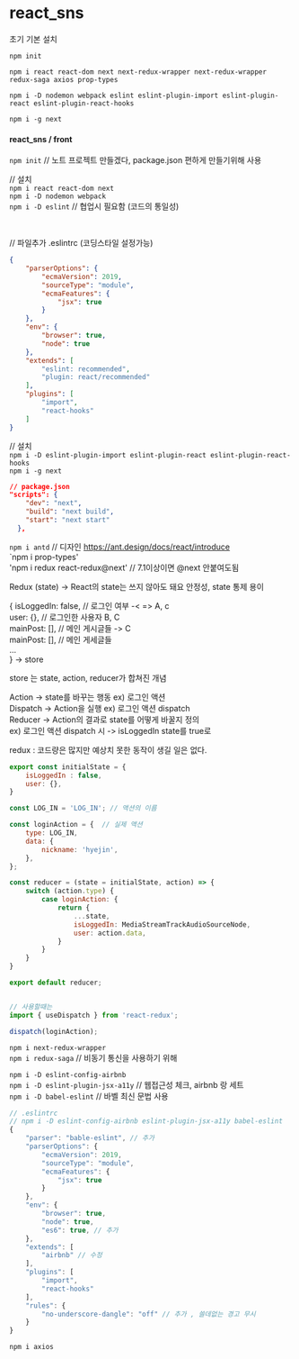 # react_sns

초기 기본 설치  

```
npm init

npm i react react-dom next next-redux-wrapper next-redux-wrapper redux-saga axios prop-types

npm i -D nodemon webpack eslint eslint-plugin-import eslint-plugin-react eslint-plugin-react-hooks 

npm i -g next
```

#### react_sns / front

`npm init`  // 노트 프로젝트 만들겠다, package.json 편하게 만들기위해 사용


// 설치  
`npm i react react-dom next`  
`npm i -D nodemon webpack`  
`npm i -D eslint` // 협업시 필요함 (코드의 통일성)

<br>

// 파일추가
.eslintrc (코딩스타일 설정가능)
``` json
{
    "parserOptions": {
        "ecmaVersion": 2019,
        "sourceType": "module",
        "ecmaFeatures": {
            "jsx": true
        }
    },
    "env": {
        "browser": true,
        "node": true
    },
    "extends": [
        "eslint: recommended",
        "plugin: react/recommended"
    ],
    "plugins": [
        "import",
        "react-hooks"
    ]
}
```


// 설치  
`npm i -D eslint-plugin-import eslint-plugin-react eslint-plugin-react-hooks`  
`npm i -g next`  
```json
// package.json
"scripts": {
    "dev": "next",
    "build": "next build",
    "start": "next start"
  },
```
`npm i antd`  // 디자인 https://ant.design/docs/react/introduce  
`npm i prop-types'  
'npm i redux react-redux@next' // 7.1이상이면 @next 안붙여도됨  


Redux (state) -> React의 state는 쓰지 않아도 돼요 
안정성, state 통제 용이  

{ 
    isLoggedIn: false, // 로그인 여부 -<  => A, c   
    user: {}, // 로그인한 사용자 B, C   
    mainPost: [], // 메인 게시글들 -> C  
    mainPost: [], // 메인 게세글들  
    ...  
} -> store  

store 는 state, action, reducer가 합쳐진 개념  

Action -> state를 바꾸는 행동 ex) 로그인 액션  
Dispatch -> Action을 실행     ex) 로그인 액션 dispatch   
Reducer -> Action의 결과로 state를 어떻게 바꿀지 정의  
ex) 로그인 액션 dispatch 시 -> isLoggedIn state를 true로  

redux : 코드량은 많지만 예상치 못한 동작이 생길 일은 없다.

```js
export const initialState = {
    isLoggedIn : false,
    user: {},
}

const LOG_IN = 'LOG_IN'; // 액션의 이름

const loginAction = {  // 실제 액션
    type: LOG_IN,
    data: {
        nickname: 'hyejin',
    },
};

const reducer = (state = initialState, action) => {
    switch (action.type) {
        case loginAction: {
            return {
                ...state,
                isLoggedIn: MediaStreamTrackAudioSourceNode,
                user: action.data,
            }
        }
    }
}

export default reducer;


// 사용할때는 
import { useDispatch } from 'react-redux';

dispatch(loginAction);
```

`npm i next-redux-wrapper`  
`npm i redux-saga` // 비동기 통신을 사용하기 위해  


`npm i -D eslint-config-airbnb`  
`npm i -D eslint-plugin-jsx-a11y` // 웹접근성 체크, airbnb 랑 세트  
`npm i -D babel-eslint` // 바벨 최신 문법 사용  

```js
// .eslintrc
// npm i -D eslint-config-airbnb eslint-plugin-jsx-a11y babel-eslint
{
    "parser": "bable-eslint", // 추가
    "parserOptions": {
        "ecmaVersion": 2019,
        "sourceType": "module",
        "ecmaFeatures": {
            "jsx": true
        }
    },
    "env": {
        "browser": true,
        "node": true,
        "es6": true, // 추가
    },
    "extends": [
        "airbnb" // 수정
    ],
    "plugins": [
        "import",
        "react-hooks"
    ],
    "rules": {
        "no-underscore-dangle": "off" // 추가 , 쓸데없는 경고 무시
    }
}
```

`npm i axios`  
